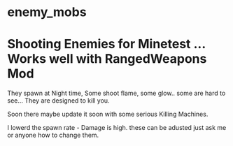 # enemy_mobs
# Shooting Enemies for Minetest ... Works well with RangedWeapons Mod

They spawn at Night time, Some shoot flame, some glow.. some are hard to see... They are designed to kill you.

Soon there maybe update it soon with some serious Killing Machines.

I lowerd the spawn rate - Damage is high. these can be adusted just ask me or anyone how to change them.
